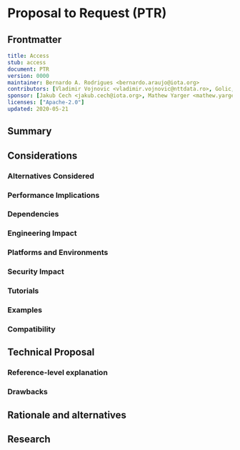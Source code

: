 # Proposal to Request (PTR)
[PTR]: #PTR

## Frontmatter
[frontmatter]: #frontmatter
```yaml
title: Access
stub: access
document: PTR
version: 0000
maintainer: Bernardo A. Rodrigues <bernardo.araujo@iota.org>
contributors: [Vladimir Vojnovic <vladimir.vojnovic@nttdata.ro>, Golic, Strahinja <strahinja.golic.bp@nttdata.ro>, Sam Chen <sam.chen@iota.org>, Djordje Golubovic <djordje.golubovic@nttdata.ro>]
sponsor: [Jakub Cech <jakub.cech@iota.org>, Mathew Yarger <mathew.yarger@iota.org>]
licenses: ["Apache-2.0"]
updated: 2020-05-21
```

<!--
A Proposal to Request is an answer to a Request For Proposals.
-->

## Summary
[summary]: #summary
<!--
Short summary of this document.
-->

## Considerations
[considerations]: #considerations
<!--
There are always important considerations for every proposal. Please use this
opportunity to think about this proposal from all the perspectives below.
-->

### Alternatives Considered
[alternatives]: #alternatives
<!--
List of other approaches.
-->

### Performance Implications
[performance]: #performance
<!--
Honest analysis of performance implications.
-->

### Dependencies
[dependencies]: #dependencies
<!--
New dependencies introduced.
-->

### Engineering Impact
[engineering-impact]: #engineering-impact
<!--
- How will engineering be impacted?
- Are there other projects that need to be adapted?
-->

### Platforms and Environments
[platforms]: #platforms
<!--
What platforms and environments will this address?
-->

### Security Impact
[security]: #security
<!--
Are there any known impacts (positive or negative) regarding the security posture?
-->

### Tutorials
[tutorials]: #tutorials
<!--
Are there tutorials that help illustrate this?
-->

### Examples
[examples]: #examples
<!--
Are there examples of this in the wild? If so, please don't just give a link,
also write a very brief analysis
-->

### Compatibility
[compatibility]: #compatibility
<!--
Are there compatibility concerns?
-->

## Technical Proposal
[technical-proposal]: #technical-proposal
<!--
Introduce and explain the technical proposal
-->

### Reference-level explanation
[reference-level-explanation]: #reference-level-explanation
<!--
This is the technical portion of the RFC. Explain the design in sufficient detail that:

- Its interaction with other features is clear.
- It is reasonably clear how the feature would be implemented.
- Corner cases are dissected by example.

The section should return to the examples given in the previous section, and explain more fully how the detailed proposal makes those examples work.
-->

### Drawbacks
[drawbacks]: #drawbacks
<!--
- Why should we *not* do this?
- Does it introduce new risks?
- Will it introduce architectural debt?
-->

## Rationale and alternatives
[rationale-and-alternatives]: #rationale-and-alternatives
<!--
- Why is this design the best in the space of possible designs?
- What other designs have been considered and what is the rationale for not choosing them?
- What is the impact of not doing this?
-->

## Research
[research]: #research
<!--
Please collect all relevant research links to repositories, issues and papers
-->

